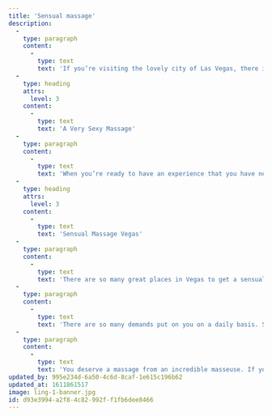```yaml
---
title: 'Sensual massage'
description:
  -
    type: paragraph
    content:
      -
        type: text
        text: 'If you’re visiting the lovely city of Las Vegas, there is never a dull moment. It can be very exciting and exhilarating to be in a new city such as Las Vegas. However, this can also be very exhausting. After spending hours out on the town at the casinos, shopping, watching shows, or just hanging out at the pool, you can get very stressed out and exhausted. There’s no better way to relax after a fun day or night in Vegas than to get a sensual massage from a gorgeous woman. You can’t miss out on a great Las Vegas sensual massage. A Las Vegas massage can relieve tension, remove stress, make you feel incredible, and leave you recharged.There’s no better way to get a massage than getting a  masseuse to come direct to your hotel room or home.'
  -
    type: heading
    attrs:
      level: 3
    content:
      -
        type: text
        text: 'A Very Sexy Massage'
  -
    type: paragraph
    content:
      -
        type: text
        text: 'When you’re ready to have an experience that you have never had before, it’s time to get a masseuse for a sensual massage. These  masseuses know exactly how to push all of the right buttons and give you an incredible sensual massage while you’re in Las Vegas. These professional sensual massage therapists know how to work your skin and muscles to leave you feeling incredible. This is the best way to relax after a long hard day. Whether you’ve been in the casinos gambling or shopping all day, there truly is no better way to relax than with an incredible sensual massage.'
  -
    type: heading
    attrs:
      level: 3
    content:
      -
        type: text
        text: 'Sensual Massage Vegas'
  -
    type: paragraph
    content:
      -
        type: text
        text: 'There are so many great places in Vegas to get a sensual massages Las Vegas that will give a happy addition to your day. The secret to having a Vegas trip is finding an expert who will come direct to your room. These trained, professional masseuses know just what to do to leave you with a smile on your face and they will do absolutely everything that they can to make sure that you enjoy your time with them and relax.'
  -
    type: paragraph
    content:
      -
        type: text
        text: 'There are so many demands put on you on a daily basis. Spending all of that time being a strong man can be stressful. What better way to relax than with an incredible massage that leaves you relaxed and recharged?'
  -
    type: paragraph
    content:
      -
        type: text
        text: 'You deserve a massage from an incredible masseuse. If you’re looking for something new and sensual to experience, you should try a sensual massage. There’s no better place for massages than Las Vegas. This city is the massage capital of the world. No matter what type of massage you can prefer, you can find it in Las Vegas. The best part is that your  masseuse will do anything to put a smile on your face. So, why don’t you get a massage in las Vegas? A sexy sensual massage Las Vegas will leave you feeling great. Call a Las Vegas massage expert today.'
updated_by: 995e234d-6a50-4c6d-8caf-1e615c196b62
updated_at: 1611861517
image: ling-1-banner.jpg
id: d93e3994-a2f8-4c82-992f-f1fb6dee8466
---
```

